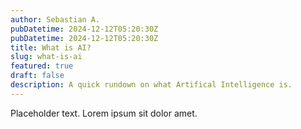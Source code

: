 ```yaml
---
author: Sebastian A.
pubDatetime: 2024-12-12T05:20:30Z
pubDatetime: 2024-12-12T05:20:30Z
title: What is AI?
slug: what-is-ai
featured: true
draft: false
description: A quick rundown on what Artifical Intelligence is.
---
```


Placeholder text. Lorem ipsum sit dolor amet.